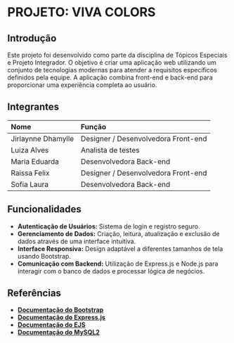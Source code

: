 # PROJETO:  VIVA COLORS

## Introdução

Este projeto foi desenvolvido como parte da disciplina de Tópicos Especiais e Projeto Integrador. O objetivo é criar uma aplicação web utilizando um conjunto de tecnologias modernas para atender a requisitos específicos definidos pela equipe. A aplicação combina front-end e back-end para proporcionar uma experiência completa ao usuário.

## Integrantes 

| Nome              | Função                                      |
| :---------------- | :------------------------------------------ |
| Jirlaynne Dhamylle| Designer / Desenvolvedora Front-end         |
| Luiza Alves       | Analista de testes                          |
| Maria Eduarda     | Desenvolvedora Back-end                     |
| Raissa Felix      | Designer / Desenvolvedora Front-end         |
| Sofia Laura       | Desenvolvedora Back-end                     |

## Funcionalidades

- **Autenticação de Usuários:** Sistema de login e registro seguro.
- **Gerenciamento de Dados:** Criação, leitura, atualização e exclusão de dados através de uma interface intuitiva.
- **Interface Responsiva:** Design adaptável a diferentes tamanhos de tela usando Bootstrap.
- **Comunicação com Backend:** Utilização de Express.js e Node.js para interagir com o banco de dados e processar lógica de negócios.

## Referências

- **[Documentação do Bootstrap](https://getbootstrap.com/docs/5.3/getting-started/introduction/)**
- **[Documentação do Express.js](https://expressjs.com/)**
- **[Documentação do EJS](https://ejs.co/)**
- **[Documentação do MySQL2](https://sidorares.github.io/node-mysql2/docs)**
